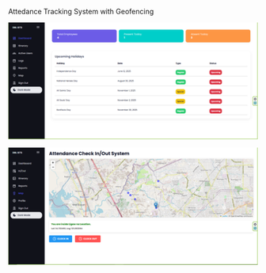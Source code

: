 Attedance Tracking System with Geofencing 

![image alt](https://github.com/devpattt/OFFICE-DBL/blob/48ec969730ecefef9d22ca879bd5caac7f8abc79/dashboradd.png)

![image alt](https://raw.githubusercontent.com/devpattt/OFFICE-DBL/c0f4f1b6712a33e4bb644be687166af3f964c8c5/hello%20world.png)

